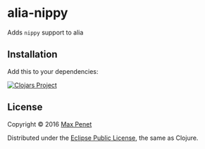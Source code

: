 # alia-nippy

Adds `nippy` support to alia

## Installation

Add this to your dependencies:

[![Clojars Project](https://img.shields.io/clojars/v/cc.qbits/alia-nippy.svg)](https://clojars.org/cc.qbits/alia-nippy)

## License

Copyright © 2016 [Max Penet](http://twitter.com/mpenet)

Distributed under the
[Eclipse Public License](http://www.eclipse.org/legal/epl-v10.html),
the same as Clojure.
